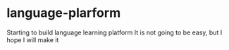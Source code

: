 # language-plarform
Starting to build language learning platform 
It is not going to be easy, but I hope I will make it





















